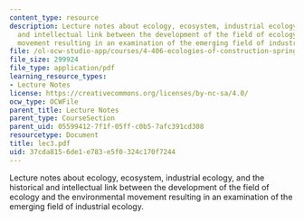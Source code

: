 ```yaml
---
content_type: resource
description: Lecture notes about ecology, ecosystem, industrial ecology, and the historical
  and intellectual link between the development of the field of ecology and the environmental
  movement resulting in an examination of the emerging field of industrial ecology.
file: /ol-ocw-studio-app/courses/4-406-ecologies-of-construction-spring-2007/37cda8156de1e783e5f0324c170f7244_lec3.pdf
file_size: 299924
file_type: application/pdf
learning_resource_types:
- Lecture Notes
license: https://creativecommons.org/licenses/by-nc-sa/4.0/
ocw_type: OCWFile
parent_title: Lecture Notes
parent_type: CourseSection
parent_uid: 05599412-7f1f-05ff-c0b5-7afc391cd308
resourcetype: Document
title: lec3.pdf
uid: 37cda815-6de1-e783-e5f0-324c170f7244
---
```

Lecture notes about ecology, ecosystem, industrial ecology, and the historical and intellectual link between the development of the field of ecology and the environmental movement resulting in an examination of the emerging field of industrial ecology.